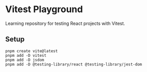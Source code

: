 # Vitest Playground

Learning repository for testing React projects with Vitest.

## Setup

```shell
pnpm create vite@latest
pnpm add -D vitest
pnpm add -D jsdom
pnpm add -D @testing-library/react @testing-library/jest-dom
```
